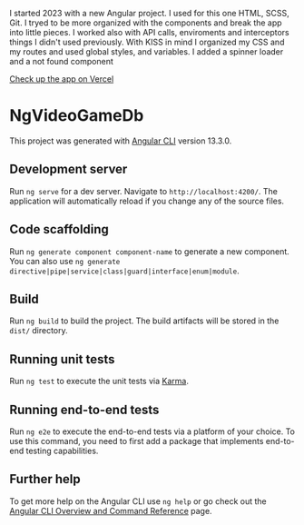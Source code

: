 I started 2023 with a new Angular project.
I used for this one HTML, SCSS, Git. I tryed to be more organized with the
components and break the app into little pieces. I worked also with API calls,
enviroments and interceptors things I didn't used previously. With KISS in mind
I organized my CSS and my routes and used global styles, and variables. I added a
spinner loader and a not found component


[Check up the app on Vercel](https://my-video-games-db.vercel.app/)

# NgVideoGameDb

This project was generated with [Angular CLI](https://github.com/angular/angular-cli) version 13.3.0.

## Development server

Run `ng serve` for a dev server. Navigate to `http://localhost:4200/`. The application will automatically reload if you change any of the source files.

## Code scaffolding

Run `ng generate component component-name` to generate a new component. You can also use `ng generate directive|pipe|service|class|guard|interface|enum|module`.

## Build

Run `ng build` to build the project. The build artifacts will be stored in the `dist/` directory.

## Running unit tests

Run `ng test` to execute the unit tests via [Karma](https://karma-runner.github.io).

## Running end-to-end tests

Run `ng e2e` to execute the end-to-end tests via a platform of your choice. To use this command, you need to first add a package that implements end-to-end testing capabilities.

## Further help

To get more help on the Angular CLI use `ng help` or go check out the [Angular CLI Overview and Command Reference](https://angular.io/cli) page.
